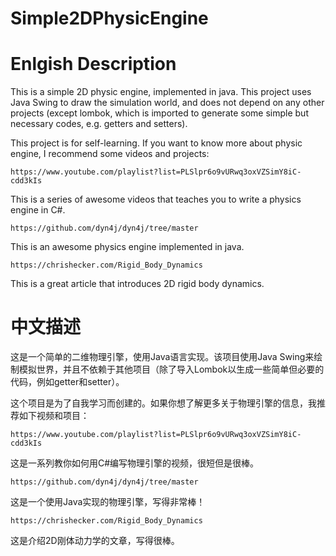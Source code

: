 # Simple2DPhysicEngine

# Enlgish Description
This is a simple 2D physic engine, implemented in java. This project uses Java Swing to draw the simulation world, and does not depend on any other
projects (except lombok, which is imported to generate some simple but necessary codes, e.g. getters and setters).

This project is for self-learning. If you want to know more about physic engine, I recommend some videos and projects:
```
https://www.youtube.com/playlist?list=PLSlpr6o9vURwq3oxVZSimY8iC-cdd3kIs
```
This is a series of awesome videos that teaches you to write a physics engine in C#.

```
https://github.com/dyn4j/dyn4j/tree/master
```
This is an awesome physics engine implemented in java.

```
https://chrishecker.com/Rigid_Body_Dynamics
```
This is a great article that introduces 2D rigid body dynamics.

# 中文描述
这是一个简单的二维物理引擎，使用Java语言实现。该项目使用Java Swing来绘制模拟世界，并且不依赖于其他项目（除了导入Lombok以生成一些简单但必要的代码，例如getter和setter）。

这个项目是为了自我学习而创建的。如果你想了解更多关于物理引擎的信息，我推荐如下视频和项目：

```
https://www.youtube.com/playlist?list=PLSlpr6o9vURwq3oxVZSimY8iC-cdd3kIs
```
这是一系列教你如何用C#编写物理引擎的视频，很短但是很棒。

```
https://github.com/dyn4j/dyn4j/tree/master
```
这是一个使用Java实现的物理引擎，写得非常棒！

```
https://chrishecker.com/Rigid_Body_Dynamics
```
这是介绍2D刚体动力学的文章，写得很棒。

